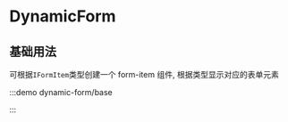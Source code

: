 # DynamicForm

## 基础用法

可根据`IFormItem`类型创建一个 form-item 组件, 根据类型显示对应的表单元素

:::demo dynamic-form/base

:::
